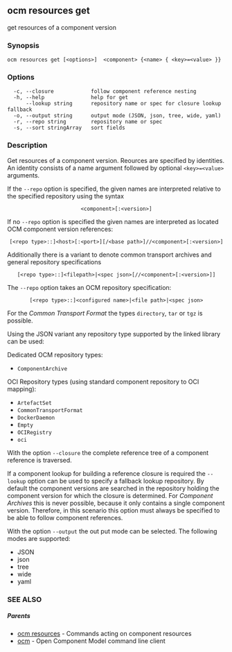 ## ocm resources get

get resources of a component version

### Synopsis

```
ocm resources get [<options>]  <component> {<name> { <key>=<value> }}
```

### Options

```
  -c, --closure            follow component reference nesting
  -h, --help               help for get
      --lookup string      repository name or spec for closure lookup fallback
  -o, --output string      output mode (JSON, json, tree, wide, yaml)
  -r, --repo string        repository name or spec
  -s, --sort stringArray   sort fields
```

### Description


Get resources of a component version. Reources are specified
by identities. An identity consists of 
a name argument followed by optional <code>&lt;key>=&lt;value></code>
arguments.

If the <code>--repo</code> option is specified, the given names are interpreted
relative to the specified repository using the syntax

<center><code>&lt;component>[:&lt;version>]</code></center>

If no <code>--repo</code> option is specified the given names are interpreted 
as located OCM component version references:

<center><code>[&lt;repo type>::]&lt;host>[:&lt;port>][/&lt;base path>]//&lt;component>[:&lt;version>]</code></center>

Additionally there is a variant to denote common transport archives
and general repository specifications

<center><code>[&lt;repo type>::]&lt;filepath>|&lt;spec json>[//&lt;component>[:&lt;version>]]</code></center>

The <code>--repo</code> option takes an OCM repository specification:

<center><code>[&lt;repo type>::]&lt;configured name>|&lt;file path>|&lt;spec json></code></center>

For the *Common Transport Format* the types <code>directory</code>,
<code>tar</code> or <code>tgz</code> is possible.

Using the JSON variant any repository type supported by the 
linked library can be used:

Dedicated OCM repository types:
- `ComponentArchive`

OCI Repository types (using standard component repository to OCI mapping):
- `ArtefactSet`
- `CommonTransportFormat`
- `DockerDaemon`
- `Empty`
- `OCIRegistry`
- `oci`

With the option <code>--closure</code> the complete reference tree of a component reference is traversed.

If a component lookup for building a reference closure is required
the <code>--lookup</code>  option can be used to specify a fallback
lookup repository. 
By default the component versions are searched in the repository
holding the component version for which the closure is determined.
For *Component Archives* this is never possible, because it only
contains a single component version. Therefore, in this scenario
this option must always be specified to be able to follow component
references.

With the option <code>--output</code> the out put mode can be selected.
The following modes are supported:
 - JSON
 - json
 - tree
 - wide
 - yaml


### SEE ALSO

##### Parents

* [ocm resources](ocm_resources.md)	 - Commands acting on component resources
* [ocm](ocm.md)	 - Open Component Model command line client


